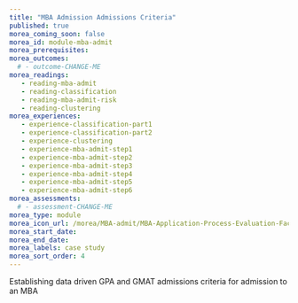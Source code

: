 ```yaml
---
title: "MBA Admission Admissions Criteria"
published: true
morea_coming_soon: false
morea_id: module-mba-admit
morea_prerequisites:
morea_outcomes:
  # - outcome-CHANGE-ME
morea_readings:
   - reading-mba-admit
   - reading-classification
   - reading-mba-admit-risk
   - reading-clustering
morea_experiences:
   - experience-classification-part1
   - experience-classification-part2
   - experience-clustering
   - experience-mba-admit-step1
   - experience-mba-admit-step2
   - experience-mba-admit-step3
   - experience-mba-admit-step4
   - experience-mba-admit-step5
   - experience-mba-admit-step6
morea_assessments:
  # - assessment-CHANGE-ME
morea_type: module
morea_icon_url: /morea/MBA-admit/MBA-Application-Process-Evaluation-Factors.png
morea_start_date: 
morea_end_date: 
morea_labels: case study
morea_sort_order: 4
---
```


Establishing data driven GPA and GMAT admissions criteria for admission to an MBA

